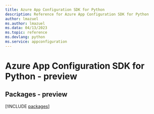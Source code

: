 ```yaml
---
title: Azure App Configuration SDK for Python
description: Reference for Azure App Configuration SDK for Python
author: lmazuel
ms.author: lmazuel
ms.data: 04/13/2023
ms.topic: reference
ms.devlang: python
ms.service: appconfiguration
---
```

# Azure App Configuration SDK for Python - preview
## Packages - preview
[!INCLUDE [packages](app-configuration-index.md)]